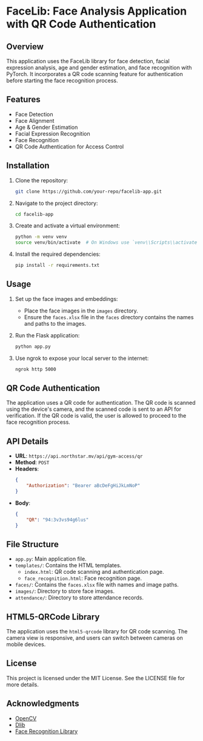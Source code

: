 
# FaceLib: Face Analysis Application with QR Code Authentication

## Overview

This application uses the FaceLib library for face detection, facial expression analysis, age and gender estimation, and face recognition with PyTorch. It incorporates a QR code scanning feature for authentication before starting the face recognition process.

## Features

- Face Detection
- Face Alignment
- Age & Gender Estimation
- Facial Expression Recognition
- Face Recognition
- QR Code Authentication for Access Control

## Installation

1. Clone the repository:
    ```bash
    git clone https://github.com/your-repo/facelib-app.git
    ```

2. Navigate to the project directory:
    ```bash
    cd facelib-app
    ```

3. Create and activate a virtual environment:
    ```bash
    python -m venv venv
    source venv/bin/activate  # On Windows use `venv\\Scripts\\activate`
    ```

4. Install the required dependencies:
    ```bash
    pip install -r requirements.txt
    ```

## Usage

1. Set up the face images and embeddings:
    - Place the face images in the `images` directory.
    - Ensure the `faces.xlsx` file in the `faces` directory contains the names and paths to the images.

2. Run the Flask application:
    ```bash
    python app.py
    ```

3. Use ngrok to expose your local server to the internet:
    ```bash
    ngrok http 5000
    ```

## QR Code Authentication

The application uses a QR code for authentication. The QR code is scanned using the device's camera, and the scanned code is sent to an API for verification. If the QR code is valid, the user is allowed to proceed to the face recognition process.

## API Details

- **URL**: `https://api.northstar.mv/api/gym-access/qr`
- **Method**: `POST`
- **Headers**:
    ```json
    {
        "Authorization": "Bearer aBcDeFgHiJkLmNoP"
    }
    ```
- **Body**:
    ```json
    {
        "QR": "94:3v3vs94g6lus"
    }
    ```

## File Structure

- `app.py`: Main application file.
- `templates/`: Contains the HTML templates.
    - `index.html`: QR code scanning and authentication page.
    - `face_recognition.html`: Face recognition page.
- `faces/`: Contains the `faces.xlsx` file with names and image paths.
- `images/`: Directory to store face images.
- `attendance/`: Directory to store attendance records.

## HTML5-QRCode Library

The application uses the `html5-qrcode` library for QR code scanning. The camera view is responsive, and users can switch between cameras on mobile devices.

## License
This project is licensed under the MIT License. See the LICENSE file for more details.

## Acknowledgments
- [OpenCV](https://opencv.org/)
- [Dlib](http://dlib.net/)
- [Face Recognition Library](https://github.com/ageitgey/face_recognition)

